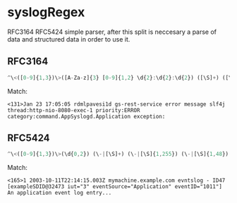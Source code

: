 # syslogRegex
RFC3164 RFC5424 simple parser, after this split is neccesary a parse of data and structured data in order to use it.

## RFC3164
```javascript
^\<([0-9]{1,3})\>([A-Za-z]{3} [0-9]{1,2} \d{2}:\d{2}:\d{2}) ([\S]+) ([\S\s]+)
```
Match:
```
<131>Jan 23 17:05:05 rdmlpavesi1d gs-rest-service error message slf4j thread:http-nio-8080-exec-1 priority:ERROR category:command.AppSyslogd.Application exception:
```
## RFC5424
```javascript
^\<([0-9]{1,3})\>(\d{0,2}) (\-|[\S]+) (\-|[\S]{1,255}) (\-|[\S]{1,48}) (\-|[\S]{1,128}) (\-|[\S]{1,32}) (\-|\[[\S\s]+\]) ([\S\s]+){0,1}
```
Match:
```
<165>1 2003-10-11T22:14:15.003Z mymachine.example.com evntslog - ID47 [exampleSDID@32473 iut="3" eventSource="Application" eventID="1011"] An application event log entry...
```

